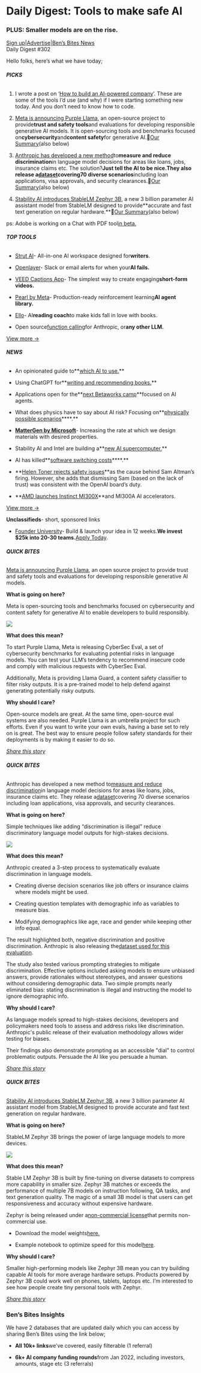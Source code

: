 # Daily Digest: Tools to make safe AI

### PLUS: Smaller models are on the rise.

[Sign up](https://www.bensbites.co/?utm_source=bensbites\&utm_medium=referral\&utm_campaign=daily-digest-tools-to-make-safe-ai)|[Advertise](https://sponsor.bensbites.co/?utm_source=bensbites\&utm_medium=referral\&utm_campaign=daily-digest-tools-to-make-safe-ai)|[Ben’s Bites News](https://news.bensbites.co/?utm_source=bensbites\&utm_medium=referral\&utm_campaign=daily-digest-tools-to-make-safe-ai)\
Daily Digest #302

Hello folks, here’s what we have today;

###### **PICKS**

1. I wrote a post on ‘[How to build an AI-powered company](https://bensbites.beehiiv.com/p/build-aipowered-company)’. These are some of the tools I’d use (and why) if I were starting something new today. And you don’t need to know how to code.

2. [Meta is announcing Purple Llama](https://ai.meta.com/blog/purple-llama-open-trust-safety-generative-ai/?utm_source=bensbites\&utm_medium=referral\&utm_campaign=daily-digest-tools-to-make-safe-ai), an open-source project to provide**trust and safety tools**and evaluations for developing responsible generative AI models. It is open-sourcing tools and benchmarks focused on**cybersecurity**and**content safety**for generative AI.🍿[Our Summary](https://bensbites.beehiiv.com/p/purple-llama-meta-evals-models-open-source-safety)(also below)

3. [Anthropic has developed a new method](https://www.anthropic.com/index/evaluating-and-mitigating-discrimination-in-language-model-decisions?utm_source=bensbites\&utm_medium=referral\&utm_campaign=daily-digest-tools-to-make-safe-ai)to**measure and reduce discrimination**in language model decisions for areas like loans, jobs, insurance claims etc. The solution?**Just tell the AI to be nice.**They also release a[dataset](https://huggingface.co/datasets/Anthropic/discrim-eval?utm_source=bensbites\&utm_medium=referral\&utm_campaign=daily-digest-tools-to-make-safe-ai)covering**70 diverse scenarios**including loan applications, visa approvals, and security clearances.🍿[Our Summary](https://bensbites.beehiiv.com/p/solve-ai-discrimination)(also below)

4. [Stability AI introduces StableLM Zephyr 3B](https://stability.ai/news/stablelm-zephyr-3b-stability-llm?utm_source=bensbites\&utm_medium=referral\&utm_campaign=daily-digest-tools-to-make-safe-ai), a new 3 billion parameter AI assistant model from StableLM designed to provide\*\*accurate and fast text generation on regular hardware.\*\*🍿[Our Summary](https://bensbites.beehiiv.com/p/stability-ais-new-model-stablelm-zephyr-3b-can-run-smartphones)(also below)

ps: Adobe is working on a Chat with PDF tool[in beta.](https://x.com/scottbelsky/status/1732813389292851513?s=20\&utm_source=bensbites\&utm_medium=referral\&utm_campaign=daily-digest-tools-to-make-safe-ai)

###### **TOP TOOLS**

- [Strut AI](https://strut.so/?utm_source=bensbites\&utm_medium=referral\&utm_campaign=daily-digest-tools-to-make-safe-ai)- All-in-one AI workspace designed for**writers**.

- [Openlayer](https://www.openlayer.com/?utm_source=bensbites\&utm_medium=referral\&utm_campaign=daily-digest-tools-to-make-safe-ai)- Slack or email alerts for when your**AI fails.**

- [VEED Captions App](https://apps.apple.com/us/app/veed-captions-for-videos/id1634439688?utm_source=bensbites\&utm_medium=referral\&utm_campaign=daily-digest-tools-to-make-safe-ai)- The simplest way to create engaging**short-form videos.**

- [Pearl by Meta](https://pearlagent.github.io/?utm_source=bensbites\&utm_medium=referral\&utm_campaign=daily-digest-tools-to-make-safe-ai)- Production-ready reinforcement learning**AI agent library.**

- [Ello](https://www.helloello.com/?utm_source=bensbites\&utm_medium=referral\&utm_campaign=daily-digest-tools-to-make-safe-ai)- AI**reading coach**to make kids fall in love with books.

- Open source[function calling](https://github.com/stellar-amenities/assistants/tree/main/examples/hello-world-anthropic-function-calling?utm_source=bensbites\&utm_medium=referral\&utm_campaign=daily-digest-tools-to-make-safe-ai)for Anthropic, or**any other LLM.**

[View more →](https://news.bensbites.co/tags/show?utm_source=bensbites\&utm_medium=referral\&utm_campaign=daily-digest-tools-to-make-safe-ai)

###### **NEWS**

- An opinionated guide to\*\*[which AI to use.](https://www.oneusefulthing.org/p/an-opinionated-guide-to-which-ai?utm_source=bensbites\&utm_medium=referral\&utm_campaign=daily-digest-tools-to-make-safe-ai)\*\*

- Using ChatGPT for\*\*[writing and recommending books.](https://www.youtube.com/watch?app=desktop\&v=rxG-7a-gmIs)\*\*

- Applications open for the\*\*[next Betaworks camp](https://render.betaworks.com/apply-to-ai-camp-agents-the-10th-accelerator-program-from-betaworks-starting-feb-2024-37f0c70678db?utm_source=bensbites\&utm_medium=referral\&utm_campaign=daily-digest-tools-to-make-safe-ai)\*\*focused on AI agents.

- What does physics have to say about AI risk? Focusing on\*\*[physically possible scenarios](https://www.sequoiacap.com/article/black-holes-perspective/?utm_source=bensbites\&utm_medium=referral\&utm_campaign=daily-digest-tools-to-make-safe-ai)\*\*\*\*.\*\*

- **[MatterGen by Microsoft](https://arxiv.org/abs/2312.03687?utm_source=bensbites\&utm_medium=referral\&utm_campaign=daily-digest-tools-to-make-safe-ai)**- Increasing the rate at which we design materials with desired properties.

- Stability AI and Intel are building a\*\*[new AI supercomputer.](https://stability.ai/news/building-new-ai-supercomputer?utm_source=bensbites\&utm_medium=referral\&utm_campaign=daily-digest-tools-to-make-safe-ai)\*\*

- AI has killed\*\*[software switching costs](https://www.fillout.com/blog/ai-switching-costs?utm_source=bensbites\&utm_medium=referral\&utm_campaign=daily-digest-tools-to-make-safe-ai)\*\*\*\*.\*\*

- \*\*[Helen Toner rejects safety issues](https://www.wsj.com/tech/ai/helen-toner-openai-board-2e4031ef?utm_source=bensbites\&utm_medium=referral\&utm_campaign=daily-digest-tools-to-make-safe-ai)\*\*as the cause behind Sam Altman’s firing. However, she adds that dismissing Sam (based on the lack of trust) was consistent with the OpenAI board’s duty.

- \*\*[AMD launches Instinct MI300X](https://www.tomshardware.com/pc-components/cpus/amd-unveils-instinct-mi300x-gpu-and-mi300a-apu-claims-up-to-16x-lead-over-nvidias-competing-gpus?utm_source=bensbites\&utm_medium=referral\&utm_campaign=daily-digest-tools-to-make-safe-ai)\*\*and MI300A AI accelerators.

[View more →](https://news.bensbites.co/tags/news/trending?utm_source=bensbites\&utm_medium=referral\&utm_campaign=daily-digest-tools-to-make-safe-ai)

**Unclassifieds**- short, sponsored links

- [Founder University](https://founder.university/bens-bites?utm_source=bensbites\&utm_medium=referral\&utm_campaign=daily-digest-tools-to-make-safe-ai)- Build & launch your idea in 12 weeks.**We invest $25k into 20-30 teams.**[Apply Today](https://founder.university/bens-bites?utm_source=bensbites\&utm_medium=referral\&utm_campaign=daily-digest-tools-to-make-safe-ai).

###### **QUICK BITES**

[Meta is announcing Purple Llama](https://ai.meta.com/blog/purple-llama-open-trust-safety-generative-ai/?utm_source=bensbites\&utm_medium=referral\&utm_campaign=daily-digest-tools-to-make-safe-ai), an open source project to provide trust and safety tools and evaluations for developing responsible generative AI models.

**What is going on here?**

Meta is open-sourcing tools and benchmarks focused on cybersecurity and content safety for generative AI to enable developers to build responsibly.

![](https://media.beehiiv.com/cdn-cgi/image/fit=scale-down,format=auto,onerror=redirect,quality=80/uploads/asset/file/4f84e0f4-5fc2-4b00-99b3-c38778928185/image.png?t=1702036142)

**What does this mean?**

To start Purple Llama, Meta is releasing CyberSec Eval, a set of cybersecurity benchmarks for evaluating potential risks in language models. You can test your LLM’s tendency to recommend insecure code and comply with malicious requests with CyberSec Eval.

Additionally, Meta is providing Llama Guard, a content safety classifier to filter risky outputs. It is a pre-trained model to help defend against generating potentially risky outputs.

**Why should I care?**

Open-source models are great. At the same time, open-source eval systems are also needed. Purple Llama is an umbrella project for such efforts. Even if you want to write your own evals, having a base set to rely on is great. The best way to ensure people follow safety standards for their deployments is by making it easier to do so.

[*Share this story*](https://bensbites.beehiiv.com/p/purple-llama-meta-evals-models-open-source-safety)

###### **QUICK BITES**

Anthropic has developed a new method to[measure and reduce discrimination](https://www.anthropic.com/index/evaluating-and-mitigating-discrimination-in-language-model-decisions?utm_source=bensbites\&utm_medium=referral\&utm_campaign=daily-digest-tools-to-make-safe-ai)in language model decisions for areas like loans, jobs, insurance claims etc. They release a[dataset](https://huggingface.co/datasets/Anthropic/discrim-eval?utm_source=bensbites\&utm_medium=referral\&utm_campaign=daily-digest-tools-to-make-safe-ai)covering 70 diverse scenarios including loan applications, visa approvals, and security clearances.

**What is going on here?**

Simple techniques like adding “discrimination is illegal” reduce discriminatory language model outputs for high-stakes decisions.

![](https://media.beehiiv.com/cdn-cgi/image/fit=scale-down,format=auto,onerror=redirect,quality=80/uploads/asset/file/d2a1bf8b-92da-4f26-b4c4-4a29ef693a14/image.png?t=1702034410)

**What does this mean?**

Anthropic created a 3-step process to systematically evaluate discrimination in language models.

- Creating diverse decision scenarios like job offers or insurance claims where models might be used.

- Creating question templates with demographic info as variables to measure bias.

- Modifying demographics like age, race and gender while keeping other info equal.

The result highlighted both, negative discrimination and positive discrimination. Anthropic is also releasing the[dataset used for this evaluation](https://huggingface.co/datasets/Anthropic/discrim-eval?utm_source=bensbites\&utm_medium=referral\&utm_campaign=daily-digest-tools-to-make-safe-ai).

The study also tested various prompting strategies to mitigate discrimination. Effective options included asking models to ensure unbiased answers, provide rationales without stereotypes, and answer questions without considering demographic data. Two simple prompts nearly eliminated bias: stating discrimination is illegal and instructing the model to ignore demographic info.

**Why should I care?**

As language models spread to high-stakes decisions, developers and policymakers need tools to assess and address risks like discrimination. Anthropic's public release of their evaluation methodology allows wider testing for biases.

Their findings also demonstrate prompting as an accessible "dial" to control problematic outputs. Persuade the AI like you persuade a human.

[*Share this story*](https://bensbites.beehiiv.com/p/solve-ai-discrimination)

###### **QUICK BITES**

[Stability AI introduces StableLM Zephyr 3B](https://stability.ai/news/stablelm-zephyr-3b-stability-llm?utm_source=bensbites\&utm_medium=referral\&utm_campaign=daily-digest-tools-to-make-safe-ai), a new 3 billion parameter AI assistant model from StableLM designed to provide accurate and fast text generation on regular hardware.

**What is going on here?**

StableLM Zephyr 3B brings the power of large language models to more devices.

![](https://media.beehiiv.com/cdn-cgi/image/fit=scale-down,format=auto,onerror=redirect,quality=80/uploads/asset/file/e8efdb07-a815-4f6b-9851-37de11bdaddc/image.png?t=1702037697)

**What does this mean?**

Stable LM Zephyr 3B is built by fine-tuning on diverse datasets to compress more capability in smaller size. Zephyr 3B matches or exceeds the performance of multiple 7B models on instruction following, QA tasks, and text generation quality. The magic of a small 3B model is that users can get responsiveness and accuracy without expensive hardware.

Zephyr is being released under a[non-commercial license](https://huggingface.co/stabilityai/stablelm-zephyr-3b/raw/main/LICENSE?utm_source=bensbites\&utm_medium=referral\&utm_campaign=daily-digest-tools-to-make-safe-ai)that permits non-commercial use.

- Download the model weights[here.](https://huggingface.co/stabilityai/stable-zephyr-3b-dpo?utm_source=bensbites\&utm_medium=referral\&utm_campaign=daily-digest-tools-to-make-safe-ai)

- Example notebook to optimize speed for this model[here](https://github.com/eaidova/openvino_notebooks/blob/ea/stateful_chatbot/notebooks/273-stable-zephyr-3b-chatbot/273-stable-zephyr-3b-chatbot.ipynb?utm_source=bensbites\&utm_medium=referral\&utm_campaign=daily-digest-tools-to-make-safe-ai).

**Why should I care?**

Smaller high-performing models like Zephyr 3B mean you can try building capable AI tools for more average hardware setups. Products powered by Zephyr 3B could work well on phones, tablets, laptops etc. I’m interested to see how people create tiny personal tools with Zephyr.

[*Share this story*](https://bensbites.beehiiv.com/p/stability-ais-new-model-stablelm-zephyr-3b-can-run-smartphones)

### Ben’s Bites Insights

We have 2 databases that are updated daily which you can access by sharing Ben’s Bites using the link below;

- **All 10k+ links**we’ve covered, easily filterable (1 referral)

- **6k+ AI company funding rounds**from Jan 2022, including investors, amounts, stage etc (3 referrals)
